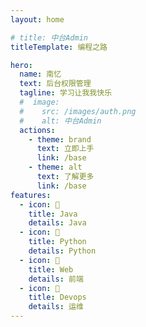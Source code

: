 ```yaml
---
layout: home

# title: 中台Admin
titleTemplate: 编程之路

hero:
  name: 南忆
  text: 后台权限管理
  tagline: 学习让我我快乐
  #  image:
  #    src: /images/auth.png
  #    alt: 中台Admin
  actions:
    - theme: brand
      text: 立即上手
      link: /base
    - theme: alt
      text: 了解更多
      link: /base
features:
  - icon: 👷
    title: Java
    details: Java
  - icon: 👷
    title: Python
    details: Python
  - icon: 🚀
    title: Web
    details: 前端
  - icon: 💪
    title: Devops
    details: 运维
---
```

